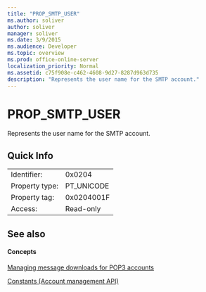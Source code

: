 ```yaml
---
title: "PROP_SMTP_USER"
ms.author: soliver
author: soliver
manager: soliver
ms.date: 3/9/2015
ms.audience: Developer
ms.topic: overview
ms.prod: office-online-server
localization_priority: Normal
ms.assetid: c75f908e-c462-4608-9d27-8287d963d735
description: "Represents the user name for the SMTP account."
---
```


# PROP_SMTP_USER

Represents the user name for the SMTP account.
  
## Quick Info

|||
|:-----|:-----|
|Identifier:  <br/> |0x0204  <br/> |
|Property type:  <br/> |PT_UNICODE  <br/> |
|Property tag:  <br/> |0x0204001F  <br/> |
|Access:  <br/> |Read-only  <br/> |
   
## See also

#### Concepts

[Managing message downloads for POP3 accounts](managing-message-downloads-for-pop3-accounts.md)
  
[Constants (Account management API)](constants-account-management-api.md)

